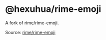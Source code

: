 # @hexuhua/rime-emoji

A fork of rime/rime-emoji.

Source: [rime/rime-emoji](https://github.com/rime/rime-emoji)
